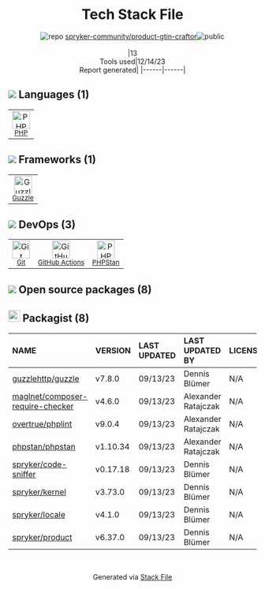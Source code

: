 <!--
&lt;--- Readme.md Snippet without images Start ---&gt;
## Tech Stack
spryker-community/product-gtin-craftor is built on the following main stack:

- [PHP](http://www.php.net/) – Languages
- [Guzzle](http://guzzlephp.org/) – Microframeworks (Backend)
- [PHPStan](https://github.com/phpstan/phpstan) – Code Review
- [GitHub Actions](https://github.com/features/actions) – Continuous Integration

Full tech stack [here](/techstack.md)

&lt;--- Readme.md Snippet without images End ---&gt;

&lt;--- Readme.md Snippet with images Start ---&gt;
## Tech Stack
spryker-community/product-gtin-craftor is built on the following main stack:

- <img width='25' height='25' src='https://img.stackshare.io/service/991/hwUcGZ41_400x400.jpg' alt='PHP'/> [PHP](http://www.php.net/) – Languages
- <img width='25' height='25' src='https://img.stackshare.io/service/2350/638632.png' alt='Guzzle'/> [Guzzle](http://guzzlephp.org/) – Microframeworks (Backend)
- <img width='25' height='25' src='https://img.stackshare.io/service/8333/phpst.png' alt='PHPStan'/> [PHPStan](https://github.com/phpstan/phpstan) – Code Review
- <img width='25' height='25' src='https://img.stackshare.io/service/11563/actions.png' alt='GitHub Actions'/> [GitHub Actions](https://github.com/features/actions) – Continuous Integration

Full tech stack [here](/techstack.md)

&lt;--- Readme.md Snippet with images End ---&gt;
-->
<div align="center">

# Tech Stack File
![](https://img.stackshare.io/repo.svg "repo") [spryker-community/product-gtin-craftor](https://github.com/spryker-community/product-gtin-craftor)![](https://img.stackshare.io/public_badge.svg "public")
<br/><br/>
|13<br/>Tools used|12/14/23 <br/>Report generated|
|------|------|
</div>

## <img src='https://img.stackshare.io/languages.svg'/> Languages (1)
<table><tr>
  <td align='center'>
  <img width='36' height='36' src='https://img.stackshare.io/service/991/hwUcGZ41_400x400.jpg' alt='PHP'>
  <br>
  <sub><a href="http://www.php.net/">PHP</a></sub>
  <br>
  <sub></sub>
</td>

</tr>
</table>

## <img src='https://img.stackshare.io/frameworks.svg'/> Frameworks (1)
<table><tr>
  <td align='center'>
  <img width='36' height='36' src='https://img.stackshare.io/service/2350/638632.png' alt='Guzzle'>
  <br>
  <sub><a href="http://guzzlephp.org/">Guzzle</a></sub>
  <br>
  <sub></sub>
</td>

</tr>
</table>

## <img src='https://img.stackshare.io/devops.svg'/> DevOps (3)
<table><tr>
  <td align='center'>
  <img width='36' height='36' src='https://img.stackshare.io/service/1046/git.png' alt='Git'>
  <br>
  <sub><a href="http://git-scm.com/">Git</a></sub>
  <br>
  <sub></sub>
</td>

<td align='center'>
  <img width='36' height='36' src='https://img.stackshare.io/service/11563/actions.png' alt='GitHub Actions'>
  <br>
  <sub><a href="https://github.com/features/actions">GitHub Actions</a></sub>
  <br>
  <sub></sub>
</td>

<td align='center'>
  <img width='36' height='36' src='https://img.stackshare.io/service/8333/phpst.png' alt='PHPStan'>
  <br>
  <sub><a href="https://github.com/phpstan/phpstan">PHPStan</a></sub>
  <br>
  <sub></sub>
</td>

</tr>
</table>


## <img src='https://img.stackshare.io/group.svg' /> Open source packages (8)</h2>

## <img width='24' height='24' src='https://img.stackshare.io/package_manager/1778/default_90cb8b66e85ae5b95928b10bb076ab6a27c7e151.png'/> Packagist (8)

|NAME|VERSION|LAST UPDATED|LAST UPDATED BY|LICENSE|VULNERABILITIES|
|:------|:------|:------|:------|:------|:------|
|[guzzlehttp/guzzle](https://packagist.org/guzzlehttp/guzzle)|v7.8.0|09/13/23|Dennis Blümer |N/A|N/A|
|[maglnet/composer-require-checker](https://packagist.org/maglnet/composer-require-checker)|v4.6.0|09/13/23|Alexander Ratajczak |N/A|N/A|
|[overtrue/phplint](https://packagist.org/overtrue/phplint)|v9.0.4|09/13/23|Alexander Ratajczak |N/A|N/A|
|[phpstan/phpstan](https://packagist.org/phpstan/phpstan)|v1.10.34|09/13/23|Alexander Ratajczak |N/A|N/A|
|[spryker/code-sniffer](https://packagist.org/spryker/code-sniffer)|v0.17.18|09/13/23|Dennis Blümer |N/A|N/A|
|[spryker/kernel](https://packagist.org/spryker/kernel)|v3.73.0|09/13/23|Dennis Blümer |N/A|N/A|
|[spryker/locale](https://packagist.org/spryker/locale)|v4.1.0|09/13/23|Dennis Blümer |N/A|N/A|
|[spryker/product](https://packagist.org/spryker/product)|v6.37.0|09/13/23|Dennis Blümer |N/A|N/A|

<br/>
<div align='center'>

Generated via [Stack File](https://github.com/marketplace/stack-file)
